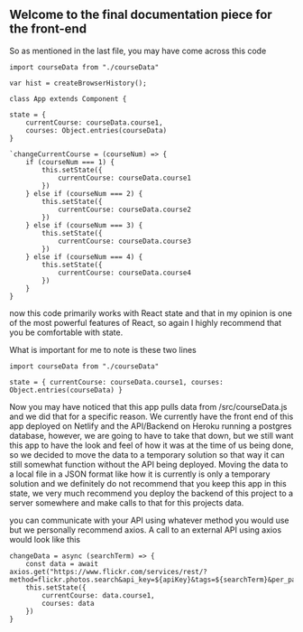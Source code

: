 ## Welcome to the final documentation piece for the front-end

So as mentioned in the last file, you may have come across this code

    import courseData from "./courseData"

    var hist = createBrowserHistory();

    class App extends Component {

    state = {
        currentCourse: courseData.course1,
        courses: Object.entries(courseData)
    }

    `changeCurrentCourse = (courseNum) => {
        if (courseNum === 1) {
            this.setState({
                currentCourse: courseData.course1
            })
        } else if (courseNum === 2) {
            this.setState({
                currentCourse: courseData.course2
            })
        } else if (courseNum === 3) {
            this.setState({
                currentCourse: courseData.course3
            })
        } else if (courseNum === 4) {
            this.setState({
                currentCourse: courseData.course4
            })
        }
    }


now this code primarily works with React state and that in my opinion is one of the most powerful features of React, so again I highly recommend that you be comfortable with state. 

What is important for me to note is these two lines

`import courseData from "./courseData"`

`state = {
        currentCourse: courseData.course1,
        courses: Object.entries(courseData)
    }`

Now you may have noticed that this app pulls data from /src/courseData.js and we did that for a specific reason. We currently have the front end of this app deployed on Netlify and the API/Backend on Heroku running a postgres database, however, we are going to have to take that down, but we still want this app to have the look and feel of how it was at the time of us being done, so we decided to move the data to a temporary solution so that way it can still somewhat function without the API being deployed. Moving the data to a local file in a JSON format like how it is currently is only a temporary solution and we definitely do not recommend that you keep this app in this state, we very much recommend you deploy the backend of this project to a server somewhere and make calls to that for this projects data.

you can communicate with your API using whatever method you would use but we personally recommend axios. A call to an external API using axios would look like this 

    changeData = async (searchTerm) => {
        const data = await axios.get("https://www.flickr.com/services/rest/?method=flickr.photos.search&api_key=${apiKey}&tags=${searchTerm}&per_page=24&format=json&nojsoncallback=1");
        this.setState({
            currentCourse: data.course1,
            courses: data
        })
    }